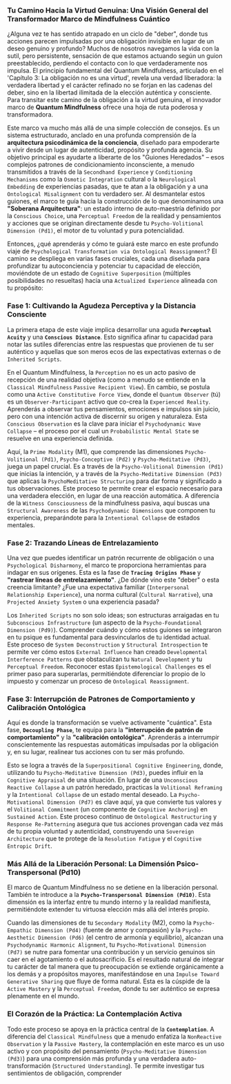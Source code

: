 ### Tu Camino Hacia la Virtud Genuina: Una Visión General del Transformador Marco de Mindfulness Cuántico

¿Alguna vez te has sentido atrapado en un ciclo de "deber", donde tus acciones parecen impulsadas por una obligación invisible en lugar de un deseo genuino y profundo? Muchos de nosotros navegamos la vida con la sutil, pero persistente, sensación de que estamos actuando según un guion preestablecido, perdiendo el contacto con lo que verdaderamente nos impulsa. El principio fundamental del Quantum Mindfulness, articulado en el 'Capítulo 3: La obligación no es una virtud', revela una verdad liberadora: la verdadera libertad y el carácter refinado no se forjan en las cadenas del deber, sino en la libertad ilimitada de la elección auténtica y consciente. Para transitar este camino de la obligación a la virtud genuina, el innovador marco de **Quantum Mindfulness** ofrece una hoja de ruta poderosa y transformadora.

Este marco va mucho más allá de una simple colección de consejos. Es un sistema estructurado, anclado en una profunda comprensión de la **arquitectura psicodinámica de la conciencia**, diseñado para empoderarte a vivir desde un lugar de autenticidad, propósito y profunda agencia. Su objetivo principal es ayudarte a liberarte de los "Guiones Heredados" – esos complejos patrones de condicionamiento inconsciente, a menudo transmitidos a través de la `Secondhand Experience` y `Conditioning Mechanisms` como la `Osmotic Integration` cultural o la `Neurological Embedding` de experiencias pasadas, que te atan a la obligación y a una `Ontological Misalignment` con tu verdadero ser. Al desmantelar estos guiones, el marco te guía hacia la construcción de lo que denominamos una **"Soberana Arquitectura"**: un estado interno de auto-maestría definido por la `Conscious Choice`, una `Perceptual Freedom` de la realidad y pensamientos y acciones que se originan directamente desde tu `Psycho-Volitional Dimension (Pd1)`, el motor de tu voluntad y pura potencialidad.

Entonces, ¿qué aprenderás y cómo te guiará este marco en este profundo viaje de `Psychological Transformation via Ontological Reassignment`? El camino se despliega en varias fases cruciales, cada una diseñada para profundizar tu autoconciencia y potenciar tu capacidad de elección, moviéndote de un estado de `Cognitive Superposition` (múltiples posibilidades no resueltas) hacia una `Actualized Experience` alineada con tu propósito:

### Fase 1: Cultivando la Agudeza Perceptiva y la Distancia Consciente

La primera etapa de este viaje implica desarrollar una aguda **`Perceptual Acuity`** y una **`Conscious Distance`**. Esto significa afinar tu capacidad para notar las sutiles diferencias entre las respuestas que provienen de tu ser auténtico y aquellas que son meros ecos de las expectativas externas o de `Inherited Scripts`.

En el Quantum Mindfulness, la `Perception` no es un acto pasivo de recepción de una realidad objetiva (como a menudo se entiende en la `Classical Mindfulness` `Passive Recipient View`). En cambio, se postula como una `Active Constitutive Force View`, donde el `Quantum Observer` (tú) es un `Observer-Participant` activo que co-crea la `Experienced Reality`. Aprenderás a observar tus pensamientos, emociones e impulsos sin juicio, pero con una intención activa de discernir su origen y naturaleza. Esta `Conscious Observation` es la clave para iniciar el `Psychodynamic Wave Collapse` – el proceso por el cual un `Probabilistic Mental State` se resuelve en una experiencia definida.

Aquí, la `Prime Modality` (M1), que comprende las dimensiones `Psycho-Volitional (Pd1)`, `Psycho-Conceptive (Pd2)` y `Psycho-Meditative (Pd3)`, juega un papel crucial. Es a través de la `Psycho-Volitional Dimension (Pd1)` que inicias la intención, y a través de la `Psycho-Meditative Dimension (Pd3)` que aplicas la `PsychoMeditative Structuring` para dar forma y significado a tus observaciones. Este proceso te permite crear el espacio necesario para una verdadera elección, en lugar de una reacción automática. A diferencia de la `Witness Consciousness` de la mindfulness pasiva, aquí buscas una `Structural Awareness` de las `Psychodynamic Dimensions` que componen tu experiencia, preparándote para la `Intentional Collapse` de estados mentales.

### Fase 2: Trazando Líneas de Entrelazamiento

Una vez que puedes identificar un patrón recurrente de obligación o una `Psychological Disharmony`, el marco te proporciona herramientas para indagar en sus orígenes. Esta es la fase de **`Tracing Origins Phase`** y **"rastrear líneas de entrelazamiento"**. ¿De dónde vino este "deber" o esta creencia limitante? ¿Fue una expectativa familiar (`Interpersonal Relationship Experience`), una norma cultural (`Cultural Narrative`), una `Projected Anxiety System` o una experiencia pasada?

Los `Inherited Scripts` no son solo ideas; son estructuras arraigadas en tu `Subconscious Infrastructure` (un aspecto de la `Psycho-Foundational Dimension (Pd9)`). Comprender cuándo y cómo estos guiones se integraron en tu psique es fundamental para desvincularlos de tu identidad actual. Este proceso de `System Deconstruction` y `Structural Introspection` te permite ver cómo estos `External Influence` han creado `Developmental Interference Patterns` que obstaculizan tu `Natural Development` y tu `Perceptual Freedom`. Reconocer estas `Epistemological Challenges` es el primer paso para superarlas, permitiéndote diferenciar lo propio de lo impuesto y comenzar un proceso de `Ontological Reassignment`.

### Fase 3: Interrupción de Patrones de Comportamiento y Calibración Ontológica

Aquí es donde la transformación se vuelve activamente "cuántica". Esta fase, **`Decoupling Phase`**, te equipa para la **"interrupción de patrón de comportamiento"** y la **"calibración ontológica"**. Aprenderás a interrumpir conscientemente las respuestas automáticas impulsadas por la obligación y, en su lugar, realinear tus acciones con tu ser más profundo.

Esto se logra a través de la `Superpositional Cognitive Engineering`, donde, utilizando tu `Psycho-Meditative Dimension (Pd3)`, puedes influir en la `Cognitive Appraisal` de una situación. En lugar de una `Unconscious Reactive Collapse` a un patrón heredado, practicas la `Volitional Reframing` y la `Intentional Collapse` de un estado mental deseado. La `Psycho-Motivational Dimension (Pd7)` es clave aquí, ya que convierte tus valores y el `Volitional Commitment` (un componente de `Cognitive Anchoring`) en `Sustained Action`. Este proceso continuo de `Ontological Restructuring` y `Response Re-Patterning` asegura que tus acciones provengan cada vez más de tu propia voluntad y autenticidad, construyendo una `Sovereign Architecture` que te protege de la `Resolution Fatigue` y el `Cognitive Entropic Drift`.

### Más Allá de la Liberación Personal: La Dimensión Psico-Transpersonal (Pd10)

El marco de Quantum Mindfulness no se detiene en la liberación personal. También te introduce a la **`Psycho-Transpersonal Dimension (Pd10)`**. Esta dimensión es la interfaz entre tu mundo interno y la realidad manifiesta, permitiéndote extender tu virtuosa elección más allá del interés propio.

Cuando las dimensiones de tu `Secondary Modality` (M2), como la `Psycho-Empathic Dimension (Pd4)` (fuente de amor y compasión) y la `Psycho-Aesthetic Dimension (Pd6)` (el centro de armonía y equilibrio), alcanzan una `Psychodynamic Harmonic Alignment`, tu `Psycho-Motivational Dimension (Pd7)` se nutre para fomentar una contribución y un servicio genuinos sin caer en el agotamiento o el autosacrificio. Es el resultado natural de integrar tu carácter de tal manera que tu preocupación se extiende orgánicamente a los demás y a propósitos mayores, manifestándose en una `Impulse Toward Generative Sharing` que fluye de forma natural. Esta es la cúspide de la `Active Mastery` y la `Perceptual Freedom`, donde tu ser auténtico se expresa plenamente en el mundo.

### El Corazón de la Práctica: La Contemplación Activa

Todo este proceso se apoya en la práctica central de la **`Contemplation`**. A diferencia del `Classical Mindfulness` que a menudo enfatiza la `NonReactive Observation` y la `Passive Mastery`, la contemplación en este marco es un uso activo y con propósito del pensamiento (`Psycho-Meditative Dimension (Pd3)`) para una comprensión más profunda y una verdadera auto-transformación (`Structured Understanding`). Te permite investigar tus sentimientos de obligación, comprender